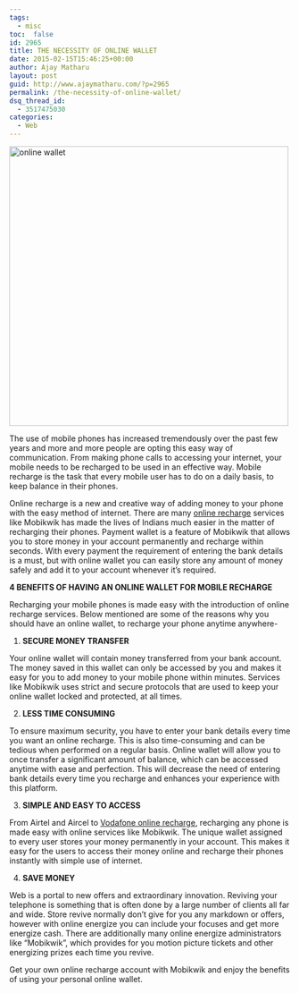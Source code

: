 ```yaml
---
tags: 
  - misc
toc:  false
id: 2965
title: THE NECESSITY OF ONLINE WALLET
date: 2015-02-15T15:46:25+00:00
author: Ajay Matharu
layout: post
guid: http://www.ajaymatharu.com/?p=2965
permalink: /the-necessity-of-online-wallet/
dsq_thread_id:
  - 3517475030
categories:
  - Web
---
```

<img class="aligncenter size-full wp-image-2966" src="http://www.ajaymatharu.com/wp-content/uploads/2015/02/Optimized-57b4dd5c_smush_wallet.jpg" alt="online wallet" width="500" height="500" srcset="http://www.ajaymatharu.com/wp-content/uploads/2015/02/Optimized-57b4dd5c_smush_wallet-100x100.jpg 100w, http://www.ajaymatharu.com/wp-content/uploads/2015/02/Optimized-57b4dd5c_smush_wallet-300x300.jpg 300w, http://www.ajaymatharu.com/wp-content/uploads/2015/02/Optimized-57b4dd5c_smush_wallet.jpg 500w" sizes="(max-width: 500px) 100vw, 500px" />

The use of mobile phones has increased tremendously over the past few years and more and more people are opting this easy way of communication. From making phone calls to accessing your internet, your mobile needs to be recharged to be used in an effective way. Mobile recharge is the task that every mobile user has to do on a daily basis, to keep balance in their phones.

Online recharge is a new and creative way of adding money to your phone with the easy method of internet. There are many [online recharge](https://www.mobikwik.com/) services like Mobikwik has made the lives of Indians much easier in the matter of recharging their phones. Payment wallet is a feature of Mobikwik that allows you to store money in your account permanently and recharge within seconds. With every payment the requirement of entering the bank details is a must, but with online wallet you can easily store any amount of money safely and add it to your account whenever it’s required.

**4 BENEFITS OF HAVING AN ONLINE WALLET FOR MOBILE RECHARGE**

Recharging your mobile phones is made easy with the introduction of online recharge services. Below mentioned are some of the reasons why you should have an online wallet, to recharge your phone anytime anywhere-

  1. **SECURE MONEY TRANSFER**

Your online wallet will contain money transferred from your bank account. The money saved in this wallet can only be accessed by you and makes it easy for you to add money to your mobile phone within minutes. Services like Mobikwik uses strict and secure protocols that are used to keep your online wallet locked and protected, at all times.

<ol start="2">
  <li>
    <strong>LESS TIME CONSUMING</strong>
  </li>
</ol>

To ensure maximum security, you have to enter your bank details every time you want an online recharge. This is also time-consuming and can be tedious when performed on a regular basis. Online wallet will allow you to once transfer a significant amount of balance, which can be accessed anytime with ease and perfection. This will decrease the need of entering bank details every time you recharge and enhances your experience with this platform.

<ol start="3">
  <li>
    <strong>SIMPLE AND EASY TO ACCESS</strong>
  </li>
</ol>

From Airtel and Aircel to [Vodafone online recharge](https://www.mobikwik.com/vodafone-online-recharge), recharging any phone is made easy with online services like Mobikwik. The unique wallet assigned to every user stores your money permanently in your account. This makes it easy for the users to access their money online and recharge their phones instantly with simple use of internet.

<ol start="4">
  <li>
    <strong>SAVE MONEY</strong>
  </li>
</ol>

Web is a portal to new offers and extraordinary innovation. Reviving your telephone is something that is often done by a large number of clients all far and wide. Store revive normally don&#8217;t give for you any markdown or offers, however with online energize you can include your focuses and get more energize cash. There are additionally many online energize administrators like &#8220;Mobikwik&#8221;, which provides for you motion picture tickets and other energizing prizes each time you revive.

Get your own online recharge account with Mobikwik and enjoy the benefits of using your personal online wallet.
